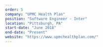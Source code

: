 ```yaml
---
order: 5
company: "UPMC Health Plan"
position: "Software Engineer - Inter"
location: "Pittsburgh, PA"
start-date: "June 2018"
end-date: "Present"
website: "https://www.upmchealthplan.com/"
---
```


